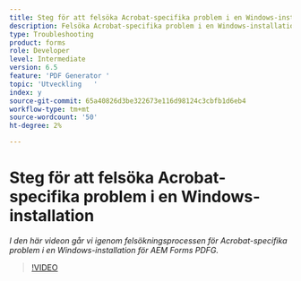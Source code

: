 ```yaml
---
title: Steg för att felsöka Acrobat-specifika problem i en Windows-installation
description: Felsöka Acrobat-specifika problem i en Windows-installation
type: Troubleshooting
product: forms
role: Developer
level: Intermediate
version: 6.5
feature: 'PDF Generator '
topic: 'Utveckling   '
index: y
source-git-commit: 65a40826d3be322673e116d98124c3cbfb1d6eb4
workflow-type: tm+mt
source-wordcount: '50'
ht-degree: 2%

---
```




# Steg för att felsöka Acrobat-specifika problem i en Windows-installation

*I den här videon går vi igenom felsökningsprocessen för Acrobat-specifika problem i en Windows-installation för AEM Forms PDFG.*

>[!VIDEO](https://video.tv.adobe.com/v/335480?quality=9&learn=on)

